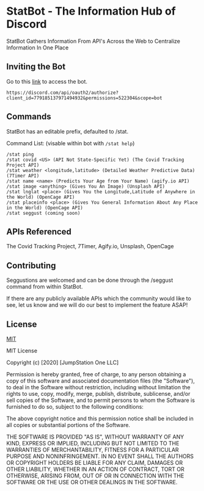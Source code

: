 # StatBot - The Information Hub of Discord

StatBot Gathers Information From API's Across the Web to Centralize Information In One Place 

## Inviting the Bot

Go to this [link](https://discord.com/api/oauth2/authorize?client_id=779185137971494932&permissions=522304&scope=bot) to access the bot.

```
https://discord.com/api/oauth2/authorize?client_id=779185137971494932&permissions=522304&scope=bot
```

## Commands

StatBot has an editable prefix, defaulted to /stat.

Command List: (visable within bot with  ```/stat help```)
```
/stat ping
/stat covid <US> (API Not State-Specific Yet) (The Covid Tracking Project API)
/stat weather <longitude,latitude> (Detailed Weather Predictive Data) (7Timer API)
/stat name <name> (Predicts Your Age from Your Name) (agify.io API)
/stat image <anything> (Gives You An Image) (Unsplash API)
/stat lnglat <place> (Gives You the Longitude,Latitude of Anywhere in the World) (OpenCage API)
/stat placeinfo <place> (Gives You General Information About Any Place in the World) (OpenCage API)
/stat seggust (coming soon)
```

## APIs Referenced
The Covid Tracking Project, 7Timer, Agify.io, Unsplash, OpenCage

## Contributing
Seggustions are welcomed and can be done through the /seggust command from within StatBot.

If there are any publicly available APIs which the community would like to see, let us know and we will do our best to implement the feature ASAP!

## License
[MIT](https://choosealicense.com/licenses/mit/)

MIT License

Copyright (c) [2020] [JumpStation One LLC]

Permission is hereby granted, free of charge, to any person obtaining a copy
of this software and associated documentation files (the "Software"), to deal
in the Software without restriction, including without limitation the rights
to use, copy, modify, merge, publish, distribute, sublicense, and/or sell
copies of the Software, and to permit persons to whom the Software is
furnished to do so, subject to the following conditions:

The above copyright notice and this permission notice shall be included in all
copies or substantial portions of the Software.

THE SOFTWARE IS PROVIDED "AS IS", WITHOUT WARRANTY OF ANY KIND, EXPRESS OR
IMPLIED, INCLUDING BUT NOT LIMITED TO THE WARRANTIES OF MERCHANTABILITY,
FITNESS FOR A PARTICULAR PURPOSE AND NONINFRINGEMENT. IN NO EVENT SHALL THE
AUTHORS OR COPYRIGHT HOLDERS BE LIABLE FOR ANY CLAIM, DAMAGES OR OTHER
LIABILITY, WHETHER IN AN ACTION OF CONTRACT, TORT OR OTHERWISE, ARISING FROM,
OUT OF OR IN CONNECTION WITH THE SOFTWARE OR THE USE OR OTHER DEALINGS IN THE
SOFTWARE.
